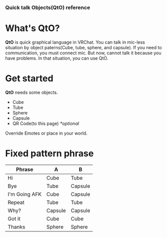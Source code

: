### Quick talk Objects(QtO) reference

What's QtO?
==
**QtO** is quick graphical language in VRChat.
You can talk in mic-less situation by object paterns(Cube, tube, sphere, and capsule).
If you need to communication, you must connect mic. But now, cannot talk it because you have problems.
In that situation, you can use QtO.

Get started
==
**QtO** needs some objects.
- Cube
- Tube
- Sphere
- Capsule
- QR Code(to this page) _**optional*_

Override Emotes or place in your world.

Fixed pattern phrase
==
Phrase|A|B
--------|------|------
Hi|Cube|Tube
Bye|Tube|Capsule
I'm Going AFK|Cube|Capsule
Repeat|Tube|Tube
Why?|Capsule|Capsule
Got it|Cube|Cube
Thanks|Sphere|Sphere
